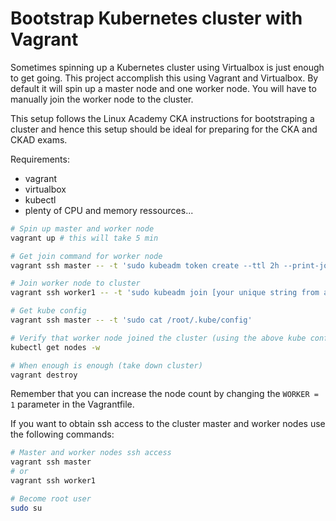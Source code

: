 # Bootstrap Kubernetes cluster with Vagrant
Sometimes spinning up a Kubernetes cluster using Virtualbox is just enough to get going. This project accomplish this using Vagrant and Virtualbox. By default it will spin up a master node and one worker node. You will have to manually join the worker node to the cluster.

This setup follows the Linux Academy CKA instructions for bootstraping a cluster and hence this setup should be ideal for preparing for the CKA and CKAD exams.

Requirements:
* vagrant
* virtualbox
* kubectl
* plenty of CPU and memory ressources...

```bash
# Spin up master and worker node
vagrant up # this will take 5 min

# Get join command for worker node
vagrant ssh master -- -t 'sudo kubeadm token create --ttl 2h --print-join-command'

# Join worker node to cluster
vagrant ssh worker1 -- -t 'sudo kubeadm join [your unique string from above command]'

# Get kube config
vagrant ssh master -- -t 'sudo cat /root/.kube/config'

# Verify that worker node joined the cluster (using the above kube config from host machine)
kubectl get nodes -w

# When enough is enough (take down cluster)
vagrant destroy
```

Remember that you can increase the node count by changing the `WORKER = 1` parameter in the Vagrantfile.

If you want to obtain ssh access to the cluster master and worker nodes use the following commands:

```bash
# Master and worker nodes ssh access
vagrant ssh master
# or
vagrant ssh worker1

# Become root user
sudo su
```